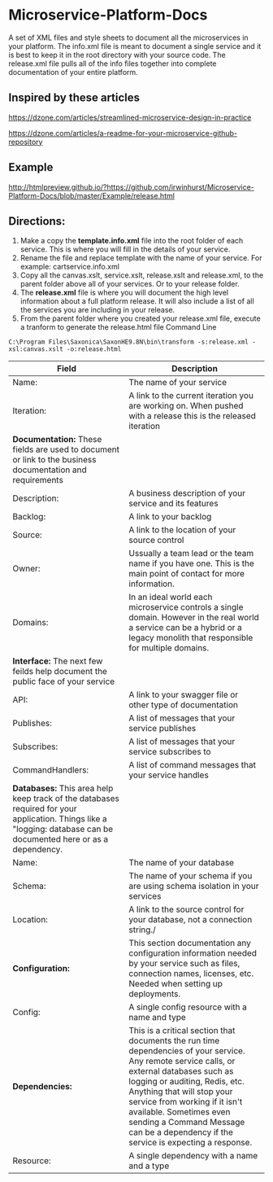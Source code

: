 # Microservice-Platform-Docs
A set of XML files and style sheets to document all the microservices in your platform.  The info.xml file is meant to document a single service and it is best to keep it in the root directory with your source code.  The release.xml file pulls all of the info files together into complete documentation of your entire platform.

## Inspired by these articles
https://dzone.com/articles/streamlined-microservice-design-in-practice

https://dzone.com/articles/a-readme-for-your-microservice-github-repository

## Example
http://htmlpreview.github.io/?https://github.com/irwinhurst/Microservice-Platform-Docs/blob/master/Example/release.html



## Directions:
1. Make a copy the **template.info.xml** file into the root folder of each service.  This is where you will fill in the details of your service.
2. Rename the file and replace template with the name of your service. For example: cartservice.info.xml
3. Copy all the canvas.xslt, service.xslt, release.xslt and release.xml, to the parent folder above all of your services. Or to your release folder.
4. The **release.xml** file is where you will document the high level information about a full platform release. It will also include a list of all the services you are including in your release.
5. From the parent folder where you created your release.xml file, execute a tranform to generate the release.html file
Command Line
```
C:\Program Files\Saxonica\SaxonHE9.8N\bin\transform -s:release.xml -xsl:canvas.xslt -o:release.html
```



| **Field**  | **Description** |
| ------------- | ------------- |
|Name:                  |    The name of your service          |
|Iteration:            |    A link to the current iteration you are working on.  When pushed with a release this is the released iteration          |
|**Documentation:**    These fields are used to document or link to the business documentation and requirements          |
|Description:           |    A business description of your service and its features          |
|Backlog:               |   A link to your backlog           |
|Source:                |   A link to the location of your source control           |
|Owner:                 |    Ussually a team lead or the team name if you have one. This is the main point of contact for more information.          |
|Domains:               |   In an ideal world each microservice controls a single domain. However in the real world a service can be a hybrid or a legacy monolith that responsible for multiple domains.           |
| **Interface:**                The next few feilds help document the public face of your service           |
|API:                 |     A link to your swagger file or other type of documentation         |
|Publishes:             |   A list of messages that your service publishes           |
|Subscribes:            |   A list of messages that your service subscribes to           |
|CommandHandlers:       |   A list of command messages that your service handles           |
|**Databases:**             This area help keep track of the databases required for your application. Things like a "logging: database can be documented here or as a dependency.          |
|Name:                  | The name of your database              |
|Schema:                | The name of your schema if you are using schema isolation in your services             |
|Location:              | A link to the source control for your database, not a connection string./             |
|**Configuration:**         | This section documentation any configuration information needed by your service such as files, connection names, licenses, etc. Needed when setting up deployments.             |
|Config:                  | A single config resource with a name and type             |
|**Dependencies:**          | This is a critical section that documents the run time dependencies of your service.  Any remote service calls, or external databases such as logging or auditing, Redis, etc. Anything that will stop your service from working if it isn't available.  Sometimes even sending a Command Message can be a dependency if the service is expecting a response.           |
|Resource:                  | A single dependency with a name and a type              |

